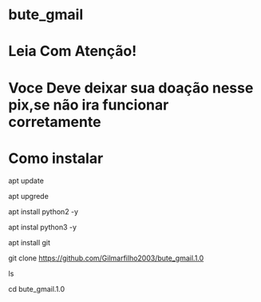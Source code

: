 # bute_gmail

# Leia Com Atenção!



# Voce Deve deixar sua doação nesse pix,se não ira funcionar corretamente 

# Como instalar 

apt update 


apt upgrede 


apt install python2 -y 


apt instal python3 -y 


apt install git 


git clone https://github.com/Gilmarfilho2003/bute_gmail.1.0


ls 


cd bute_gmail.1.0
 
 
